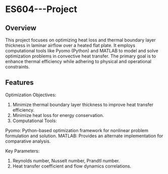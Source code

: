 # ES604---Project
##  Overview
This project focuses on optimizing heat loss and thermal boundary layer thickness in laminar airflow over a heated flat plate. It employs computational tools like Pyomo (Python) and MATLAB to model and solve optimization problems in convective heat transfer. The primary goal is to enhance thermal efficiency while adhering to physical and operational constraints.

## Features
Optimization Objectives:

1.  Minimize thermal boundary layer thickness to improve heat transfer efficiency.
2.  Minimize heat loss for energy conservation.
3.  Computational Tools:

Pyomo: Python-based optimization framework for nonlinear problem formulation and solution.
MATLAB: Provides an alternate implementation for comparative analysis.

Key Parameters:

1.  Reynolds number, Nusselt number, Prandtl number.
2.  Heat transfer coefficient and flow dynamics correlations.
